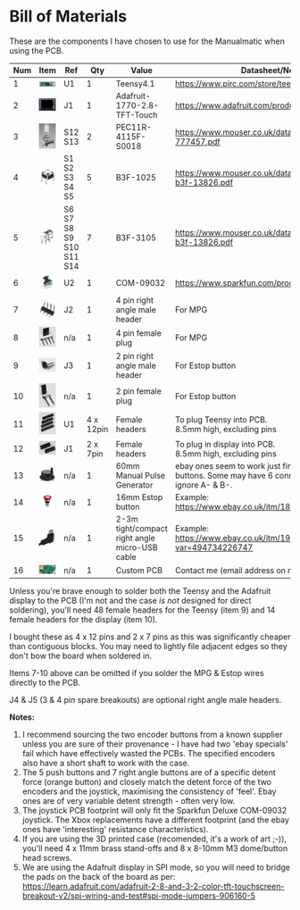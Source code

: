# Bill of Materials

These are the components I have chosen to use for the Manualmatic when using the PCB.



|Num| Item | Ref	| Qty	| Value | Datasheet/Notes |  Manufacturer |
|--| ---- | ---- | --- | ----- | --------- | ------------- |
|1|![Teensy 4.1](../images/teensy4.1.jpg)  | U1 |	1	| Teensy4.1| https://www.pjrc.com/store/teensy41.html | Teensy |
|2|![Adafruit Display](../images/adafruit_2.8-128.jpg) | J1 |	1	| Adafruit-1770-2.8-TFT-Touch	 |	https://www.adafruit.com/product/1770	| Adafruit |
|3|![Encoder button](../images/PEC11R-4115F-S0018.png)  | S12 S13 | 2	| PEC11R-4115F-S0018	|	https://www.mouser.co.uk/datasheet/2/54/PEC11R-777457.pdf	| Bourns |
|4|![push button](../images/B3F-1025.png) | S1 S2 S3 S4 S5 |	5	| B3F-1025 |	https://www.mouser.co.uk/datasheet/2/307/en-b3f-13826.pdf	| Omron |
|5|![right angle push button](../images/B3F-3105.png) | S6 S7 S8 S9 S10 S11 S14 | 7	| B3F-3105| https://www.mouser.co.uk/datasheet/2/307/en-b3f-13826.pdf |		Omron |
|6|![Joystick](../images/COM-09032.jpg)  | U2 |	1	|COM-09032	| https://www.sparkfun.com/products/9032	| SparkFun Electronics |
|7|![MPG right angle header](../images/right-angle-header.png) | J2 | 1 | 4 pin right angle male header| For MPG | Generic|
|8|![MPG female plug](../images/female-plug-mpg.jpg) | n/a  | 1 | 4 pin female plug| For MPG | Generic|
|9|![Estop right angle header](../images/right-angle-header-estop.jpg) | J3 | 1 | 2 pin right angle male header | For Estop button | Generic|
|10|![Estop female plug](../images/female-plug-estop.jpg) | n/a  | 1 | 2 pin female plug| For Estop button | Generic|
|11|![Teensy female headers](../images/female-headers-teensy.jpg) | U1 | 4 x 12pin | Female headers | To plug Teensy into PCB. <br/>8.5mm high, excluding pins | Generic|
|12|![Display female headers](../images/female-headers-display.jpg) | J1 | 2 x 7pin| Female headers | To plug in display into PCB. <br/> 8.5mm high, excluding pins | Generic|
|13|![MPG](../images/mpg.jpg) | n/a | 1 | 60mm Manual Pulse Generator | ebay ones seem to work just fine, unlike the encoder buttons. Some may have 6 connections but you can ignore A- & B-.| Generic|
|14|![Estop](../images/16mmEstop.jpg) | n/a | 1 | 16mm Estop button | Example: https://www.ebay.co.uk/itm/184899597984 | Generic|
|15|![USB Cable](../images/right-angle-micro-usb.jpg) | n/a | 1| 2-3m tight/compact right angle micro-USB cable | Example: https://www.ebay.co.uk/itm/194756552182?var=494734226747 | Generic|
|16|![PCB](../images/manualmatic-pcbs.jpeg) | n/a | 1 | Custom PCB| Contact me (email address on my profile)  | Stutchbury|


Unless you're brave enough to solder both the Teensy and the Adafruit display to the PCB (I'm not and the case *is not* designed for direct soldering), you'll need 48 female headers for the Teensy (item 9) and 14 female headers for the display (item 10).

I bought these as 4 x 12 pins and 2 x 7 pins as this was significantly cheaper than contiguous blocks. You may need to lightly file adjacent edges so they don't bow the board when soldered in.

Items 7-10 above can be omitted if you solder the MPG & Estop wires directly to the PCB.


J4 & J5 (3 & 4 pin spare breakouts) are optional right angle male headers.


**Notes:**

1. I recommend sourcing the two encoder buttons from a known supplier unless you are sure of their provenance - I have had two 'ebay specials' fail which have effectively wasted the PCBs. The specified encoders also have a short shaft to work with the case.
2. The 5 push buttons and 7 right angle buttons are of a specific detent force (orange button) and closely match the detent force of the two encoders and the joystick, maximising the consistency of 'feel'. Ebay ones are of very variable detent strength - often very low.
3. The joystick PCB footprint will only fit the Sparkfun Deluxe COM-09032 joystick. The Xbox replacements have a different footprint (and the ebay ones have 'interesting' resistance characteristics).
4. If you are using the 3D printed case (recomended, it's a work of art ;-)), you'll need 4 x 11mm brass stand-offs and 8 x 8-10mm M3 dome/button head screws.
5. We are using the Adafruit display in SPI mode, so you will need to bridge the pads on the back of the board as per: https://learn.adafruit.com/adafruit-2-8-and-3-2-color-tft-touchscreen-breakout-v2/spi-wiring-and-test#spi-mode-jumpers-906160-5